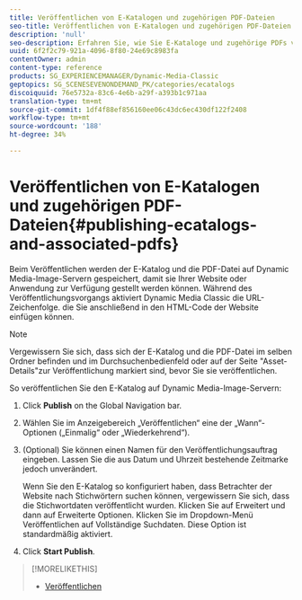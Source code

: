 ```yaml
---
title: Veröffentlichen von E-Katalogen und zugehörigen PDF-Dateien
seo-title: Veröffentlichen von E-Katalogen und zugehörigen PDF-Dateien
description: 'null'
seo-description: Erfahren Sie, wie Sie E-Kataloge und zugehörige PDFs veröffentlichen.
uuid: 6f2f2c79-921a-4096-8f80-24e69c8983fa
contentOwner: admin
content-type: reference
products: SG_EXPERIENCEMANAGER/Dynamic-Media-Classic
geptopics: SG_SCENESEVENONDEMAND_PK/categories/ecatalogs
discoiquuid: 76e5732a-83c6-4e6b-a29f-a393b1c971aa
translation-type: tm+mt
source-git-commit: 1df4f88ef856160ee06c43dc6ec430df122f2408
workflow-type: tm+mt
source-wordcount: '188'
ht-degree: 34%

---
```



# Veröffentlichen von E-Katalogen und zugehörigen PDF-Dateien{#publishing-ecatalogs-and-associated-pdfs}

Beim Veröffentlichen werden der E-Katalog und die PDF-Datei auf Dynamic Media-Image-Servern gespeichert, damit sie Ihrer Website oder Anwendung zur Verfügung gestellt werden können. Während des Veröffentlichungsvorgangs aktiviert Dynamic Media Classic die URL-Zeichenfolge. die Sie anschließend in den HTML-Code der Website einfügen können.

>[!NOTE]
>
>Vergewissern Sie sich, dass sich der E-Katalog und die PDF-Datei im selben Ordner befinden und im Durchsuchenbedienfeld oder auf der Seite &quot;Asset-Details&quot;zur Veröffentlichung markiert sind, bevor Sie sie veröffentlichen.

So veröffentlichen Sie den E-Katalog auf Dynamic Media-Image-Servern:

1. Click **Publish** on the Global Navigation bar.
1. Wählen Sie im Anzeigebereich „Veröffentlichen“ eine der „Wann“-Optionen („Einmalig“ oder „Wiederkehrend“).
1. (Optional) Sie können einen Namen für den Veröffentlichungsauftrag eingeben. Lassen Sie die aus Datum und Uhrzeit bestehende Zeitmarke jedoch unverändert.

   Wenn Sie den E-Katalog so konfiguriert haben, dass Betrachter der Website nach Stichwörtern suchen können, vergewissern Sie sich, dass die Stichwortdaten veröffentlicht wurden. Klicken Sie auf Erweitert und dann auf Erweiterte Optionen. Klicken Sie im Dropdown-Menü Veröffentlichen auf Vollständige Suchdaten. Diese Option ist standardmäßig aktiviert.

1. Click **Start Publish**.

>[!MORELIKETHIS]
>
>* [Veröffentlichen](publishing-files.md)

